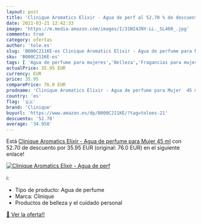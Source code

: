 ```yaml
---
layout: post
title: 'Clinique Aromatics Elixir - Agua de perf al 52.70 % de descuento'
date: 2021-03-21 12:42:33
image: 'https://m.media-amazon.com/images/I/31NI4JNY-LL._SL400_.jpg'
comments: true
category: ofertas
author: 'tole.es'
slug: 'B000C211KE-es Clinique Aromatics Elixir - Agua de perfume para Mujer 45 ml'
sku: 'B000C211KE-es'
tags: [ 'Agua de perfume para mujeres','Belleza','Fragancias para mujeres','Perfumes y fragancias','agua','clinique','de','perfume', ]
actualPrice: 35.95 EUR
currency: EUR
price: 35.95
comparePrice: 76.0 EUR
prodname: 'Clinique Aromatics Elixir - Agua de perfume para Mujer  45 ml'
country: 'es'
flag: '🇪🇸'
brand: 'Clinique'
buyurl: 'https://www.amazon.es/dp/B000C211KE/?tag=tolees-21'
descuento: '52.70'
average: '34.958'
---
```


Está [Clinique Aromatics Elixir - Agua de perfume para Mujer  45 ml](https://www.amazon.es/dp/B000C211KE/?tag=tolees-21) con 52.70 de descuento por 35.95 EUR (original: 76.0 EUR) en el siguiente enlace!

[![Clinique Aromatics Elixir - Agua de perf](https://m.media-amazon.com/images/I/31NI4JNY-LL._SL400_.jpg)](https://www.amazon.es/dp/B000C211KE/?tag=tolees-21)

ℹ️:

- Tipo de producto: Agua de perfume
- Marca: Clinique
- Productos de belleza y el cuidado personal

[🛒 Ver la oferta!!](https://www.amazon.es/dp/B000C211KE/?tag=tolees-21)
